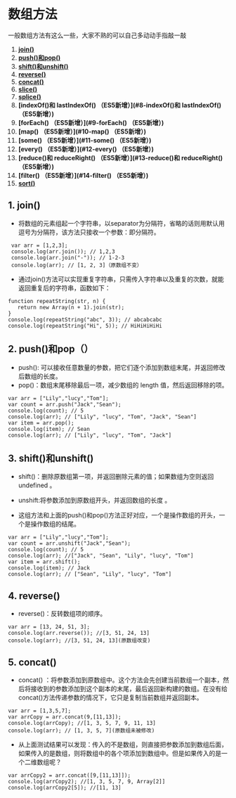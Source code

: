 # 数组方法

一般数组方法有这么一些，大家不熟的可以自己多动动手指敲一敲

1. **[join()](#1-join())**
2. **[push()和pop()](#2-push()和pop())**
3. **[shift()和unshift()](#3-shift()和unshift())**
4. **[reverse()](#4-reverse())**
5. **[concat()](#5-concat())**
6. **[slice()](#6-slice())**
7. **[splice()](#7-splice())**
8. **[indexOf()和 lastIndexOf() （ES5新增）](#8-indexOf()和 lastIndexOf() （ES5新增）)**
9. **[forEach() （ES5新增）](#9-forEach() （ES5新增）)**
10. **[map() （ES5新增）](#10-map() （ES5新增）)**
11. **[some() （ES5新增）](#11-some() （ES5新增）)**
12. **[every() （ES5新增）](#12-every() （ES5新增）)**
13. **[reduce()和 reduceRight() （ES5新增）](#13-reduce()和 reduceRight() （ES5新增）)**
14. **[filter() （ES5新增）](#14-filter() （ES5新增）)**
15. **[sort()](#15-sort())**

## 1. join()

* 将数组的元素组起一个字符串，以separator为分隔符，省略的话则用默认用逗号为分隔符，该方法只接收一个参数：即分隔符。
```
 var arr = [1,2,3];
 console.log(arr.join()); // 1,2,3
 console.log(arr.join("-")); // 1-2-3
 console.log(arr); // [1, 2, 3]（原数组不变）
 ```
* 通过join()方法可以实现重复字符串，只需传入字符串以及重复的次数，就能返回重复后的字符串，函数如下：
```
function repeatString(str, n) {
   return new Array(n + 1).join(str);
}
console.log(repeatString("abc", 3)); // abcabcabc
console.log(repeatString("Hi", 5)); // HiHiHiHiHi
```
 
## 2. push()和pop（）
* push(): 可以接收任意数量的参数，把它们逐个添加到数组末尾，并返回修改后数组的长度。 
* pop()：数组末尾移除最后一项，减少数组的 length 值，然后返回移除的项。
```
var arr = ["Lily","lucy","Tom"];
var count = arr.push("Jack","Sean");
console.log(count); // 5
console.log(arr); // ["Lily", "lucy", "Tom", "Jack", "Sean"]
var item = arr.pop();
console.log(item); // Sean
console.log(arr); // ["Lily", "lucy", "Tom", "Jack"]
```
## 3. shift()和unshift()
* shift()：删除原数组第一项，并返回删除元素的值；如果数组为空则返回undefined 。 
* unshift:将参数添加到原数组开头，并返回数组的长度 。

* 这组方法和上面的push()和pop()方法正好对应，一个是操作数组的开头，一个是操作数组的结尾。
```
var arr = ["Lily","lucy","Tom"];
var count = arr.unshift("Jack","Sean");
console.log(count); // 5
console.log(arr); //["Jack", "Sean", "Lily", "lucy", "Tom"]
var item = arr.shift();
console.log(item); // Jack
console.log(arr); // ["Sean", "Lily", "lucy", "Tom"]
```
## 4. reverse()
* reverse()：反转数组项的顺序。
```
var arr = [13, 24, 51, 3];
console.log(arr.reverse()); //[3, 51, 24, 13]
console.log(arr); //[3, 51, 24, 13](原数组改变)
```
## 5. concat()
* concat() ：将参数添加到原数组中。这个方法会先创建当前数组一个副本，然后将接收到的参数添加到这个副本的末尾，最后返回新构建的数组。在没有给 concat()方法传递参数的情况下，它只是复制当前数组并返回副本。
```
var arr = [1,3,5,7];
var arrCopy = arr.concat(9,[11,13]);
console.log(arrCopy); //[1, 3, 5, 7, 9, 11, 13]
console.log(arr); // [1, 3, 5, 7](原数组未被修改)
```
* 从上面测试结果可以发现：传入的不是数组，则直接把参数添加到数组后面，如果传入的是数组，则将数组中的各个项添加到数组中。但是如果传入的是一个二维数组呢？
```
var arrCopy2 = arr.concat([9,[11,13]]);
console.log(arrCopy2); //[1, 3, 5, 7, 9, Array[2]]
console.log(arrCopy2[5]); //[11, 13]
```


